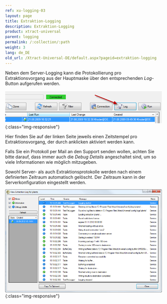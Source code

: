 ```yaml
---
ref: xu-logging-03
layout: page
title: Extraktion-Logging
description: Extraktion-Logging
product: xtract-universal
parent: logging
permalink: /:collection/:path
weight: 3
lang: de_DE
old_url: /Xtract-Universal-DE/default.aspx?pageid=extraktion-logging
---
```


Neben dem Server-Logging kann die Protokollierung pro Extraktionsvorgang aus der Hauptmaske über den entsprechenden *Log*-Button aufgerufen werden.

![Extraction-Logging-Button-Position](/img/content/Extraction-Logging-Button-Position.png){:class="img-responsive"}


Hier finden Sie auf der linken Seite jeweils einen Zeitstempel pro Extraktionsvorgang, der durch anklicken aktiviert werden kann.

Falls Sie ein Protokoll per Mail an den Support senden wollen, achten Sie bitte darauf, dass immer auch die *Debug Details* angeschaltet sind, um so viele Informationen wie möglich mitzugeben.

Sowohl Server- als auch Extraktionsprotokolle werden nach einem definierten Zeitraum automatisch gelöscht. Der Zeitraum kann in der Serverkonfiguration eingestellt werden.

![View-Extraction-Log](/img/content/View-Extraction-Log.jpg){:class="img-responsive"}
